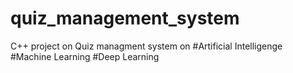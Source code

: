 # quiz_management_system

C++ project on Quiz managment system on 
#Artificial Intelligenge
#Machine Learning
#Deep Learning
